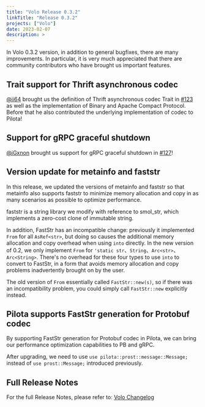 ```yaml
---
title: "Volo Release 0.3.2"
linkTitle: "Release 0.3.2"
projects: ["Volo"]
date: 2023-02-07
description: >
---
```


In Volo 0.3.2 version, in addition to general bugfixes, there are many improvements. 
In particular, it is very much appreciated that there are community contributors who have brought us important features.

## Trait support for Thrift asynchronous codec

[@ii64](https://github.com/ii64) brought us the definition of Thrift asynchronous codec Trait in [#123](https://github.com/cloudwego/volo/pull/123) as well as the implementation of Binary and Apache Compact Protocol.
Before that he also contributed the underlying implementation of codec to Pilota!

## Support for gRPC graceful shutdown

[@iGxnon](https://github.com/iGxnon) brought us support for gRPC graceful shutdown in [#127](https://github.com/cloudwego/volo/pull/127)!

## Version update for metainfo and faststr

In this release, we updated the versions of metainfo and faststr so that metainfo also supports faststr to minimize memory allocation and copy in as many scenarios as possible to optimize performance.

faststr is a string library we modify with reference to smol_str, which implements a zero-cost clone of immutable string.

In addition, FastStr has an incompatible change: previously it implemented `From` for all `AsRef<str>`, but doing so causes the additional memory allocation and copy overhead when using `into` directly. 
In the new version of 0.2, we only implement `From` for `'static str`、`String`、`Arc<str>`、`Arc<String>`.
There's no overhead for these four types to use `into` to convert to FastStr, in a form that avoids memory allocation and copy problems inadvertently brought on by the user.

The old version of `From` essentially called `FastStr::new(s)`, so if there was an incompatibility problem, you could simply call `FastStr::new` explicitly instead.

## Pilota supports FastStr generation for Protobuf codec

By supporting FastStr generation for Protobuf codec in Pilota, we can bring our performance optimization capabilities to PB and gRPC.

After upgrading, we need to use `use pilota::prost::message::Message;` instead of `use prost::Message;` introduced previously.

## Full Release Notes

For the full Release Notes, please refer to: [Volo Changelog](https://github.com/cloudwego/volo/compare/volo-0.3.0...volo-0.3.2)
